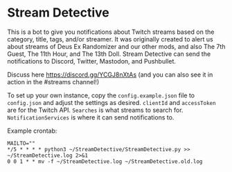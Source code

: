 # Stream Detective

This is a bot to give you notifications about Twitch streams based on the category, title, tags, and/or streamer. It was originally created to alert us about streams of Deus Ex Randomizer and our other mods, and also The 7th Guest, The 11th Hour, and The 13th Doll. Stream Detective can send the notifications to Discord, Twitter, Mastodon, and Pushbullet.

Discuss here https://discord.gg/YCGJ8nXtAs (and you can also see it in action in the #streams channel!)

To set up your own instance, copy the `config.example.json` file to `config.json` and adjust the settings as desired. `clientId` and `accessToken` are for the Twitch API. `Searches` is what streams to search for. `NotificationServices` is where it can send notifications to.

Example crontab:
```
MAILTO=""
*/5 * * * * python3 ~/StreamDetective/StreamDetective.py >> ~/StreamDetective.log 2>&1
0 0 1 * * mv -f ~/StreamDetective.log ~/StreamDetective.old.log
```
